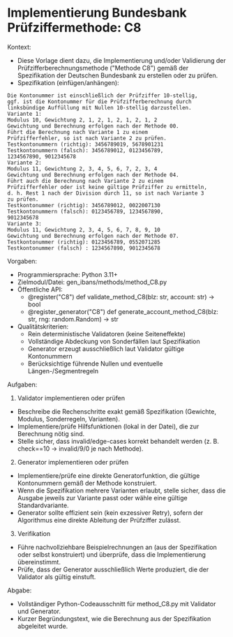 # Implementierung Bundesbank Prüfziffermethode: C8

Kontext:
- Diese Vorlage dient dazu, die Implementierung und/oder Validierung der Prüfzifferberechnungsmethode ("Methode C8") gemäß der Spezifikation der Deutschen Bundesbank zu erstellen oder zu prüfen.
- Spezifikation (einfügen/anhängen):

```Text
Die Kontonummer ist einschließlich der Prüfziffer 10-stellig,
ggf. ist die Kontonummer für die Prüfzifferberechnung durch
linksbündige Auffüllung mit Nullen 10-stellig darzustellen.
Variante 1:
Modulus 10, Gewichtung 2, 1, 2, 1, 2, 1, 2, 1, 2
Gewichtung und Berechnung erfolgen nach der Methode 00.
Führt die Berechnung nach Variante 1 zu einem
Prüfzifferfehler, so ist nach Variante 2 zu prüfen.
Testkontonummern (richtig): 3456789019, 5678901231
Testkontonummern (falsch): 3456789012, 0123456789,
1234567890, 9012345678
Variante 2:
Modulus 11, Gewichtung 2, 3, 4, 5, 6, 7, 2, 3, 4
Gewichtung und Berechnung erfolgen nach der Methode 04.
Führt auch die Berechnung nach Variante 2 zu einem
Prüfzifferfehler oder ist keine gültige Prüfziffer zu ermitteln,
d. h. Rest 1 nach der Division durch 11, so ist nach Variante 3
zu prüfen.
Testkontonummer (richtig): 3456789012, 0022007130
Testkontonummern (falsch): 0123456789, 1234567890,
9012345678
Variante 3:
Modulus 11, Gewichtung 2, 3, 4, 5, 6, 7, 8, 9, 10
Gewichtung und Berechnung erfolgen nach der Methode 07.
Testkontonummer (richtig): 0123456789, 0552071285
Testkontonummer (falsch) : 1234567890, 9012345678
```

Vorgaben:
- Programmiersprache: Python 3.11+
- Zielmodul/Datei: gen_ibans/methods/method_C8.py
- Öffentliche API:
  - @register("C8") def validate_method_C8(blz: str, account: str) -> bool
  - @register_generator("C8") def generate_account_method_C8(blz: str, rng: random.Random) -> str
- Qualitätskriterien:
  - Rein deterministische Validatoren (keine Seiteneffekte)
  - Vollständige Abdeckung von Sonderfällen laut Spezifikation
  - Generator erzeugt ausschließlich laut Validator gültige Kontonummern
  - Berücksichtige führende Nullen und eventuelle Längen-/Segmentregeln

Aufgaben:
1) Validator implementieren oder prüfen
- Beschreibe die Rechenschritte exakt gemäß Spezifikation (Gewichte, Modulus, Sonderregeln, Varianten).
- Implementiere/prüfe Hilfsfunktionen (lokal in der Datei), die zur Berechnung nötig sind.
- Stelle sicher, dass invalid/edge-cases korrekt behandelt werden (z. B. check==10 -> invalid/9/0 je nach Methode).

2) Generator implementieren oder prüfen
- Implementiere/prüfe eine direkte Generatorfunktion, die gültige Kontonummern gemäß der Methode konstruiert.
- Wenn die Spezifikation mehrere Varianten erlaubt, stelle sicher, dass die Ausgabe jeweils zur Variante passt oder wähle eine gültige Standardvariante.
- Generator sollte effizient sein (kein exzessiver Retry), sofern der Algorithmus eine direkte Ableitung der Prüfziffer zulässt.

3) Verifikation
- Führe nachvollziehbare Beispielrechnungen an (aus der Spezifikation oder selbst konstruiert) und überprüfe, dass die Implementierung übereinstimmt.
- Prüfe, dass der Generator ausschließlich Werte produziert, die der Validator als gültig einstuft.

Abgabe:
- Vollständiger Python-Codeausschnitt für method_C8.py mit Validator und Generator.
- Kurzer Begründungstext, wie die Berechnung aus der Spezifikation abgeleitet wurde.
